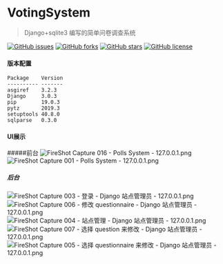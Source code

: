 # VotingSystem
>Django+sqlite3 编写的简单问卷调查系统


[![GitHub issues](https://img.shields.io/github/issues/saowu/VotingSystem.svg)](https://github.com/saowu/VotingSystem/issues)
[![GitHub forks](https://img.shields.io/github/forks/saowu/VotingSystem.svg)](https://github.com/saowu/VotingSystem/network)
[![GitHub stars](https://img.shields.io/github/stars/saowu/VotingSystem.svg)](https://github.com/saowu/VotingSystem/stargazers)
[![GitHub license](https://img.shields.io/github/license/saowu/VotingSystem.svg)](https://github.com/saowu/VotingSystem)


#### 版本配置
```
Package    Version
---------- -------
asgiref    3.2.3  
Django     3.0.3  
pip        19.0.3 
pytz       2019.3 
setuptools 40.8.0 
sqlparse   0.3.0 
```

#### UI展示

#####前台
![FireShot Capture 016 - Polls System - 127.0.0.1.png](https://i.loli.net/2020/03/17/T1yrMv6JD3FmzNk.png)
![FireShot Capture 001 - Polls System - 127.0.0.1.png](https://i.loli.net/2020/02/28/Lnzxfjy7JKaEPos.png)

##### 后台
![FireShot Capture 003 - 登录 - Django 站点管理员 - 127.0.0.1.png](https://i.loli.net/2020/02/28/xPriyKjW1gzu63J.png)
![FireShot Capture 006 - 修改 questionnaire - Django 站点管理员 - 127.0.0.1.png](https://i.loli.net/2020/02/28/RIh9sDHtBQ4KdX5.png)
![FireShot Capture 004 - 站点管理 - Django 站点管理员 - 127.0.0.1.png](https://i.loli.net/2020/02/28/AzmlGcCYqhMBvry.png)
![FireShot Capture 007 - 选择 question 来修改 - Django 站点管理员 - 127.0.0.1.png](https://i.loli.net/2020/02/28/2FRsO7NKVEXSCgo.png)
![FireShot Capture 005 - 选择 questionnaire 来修改 - Django 站点管理员 - 127.0.0.1.png](https://i.loli.net/2020/02/28/AbxushIVoykGD4t.png)

